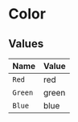 # Color


## Values

| Name    | Value   |
| ------- | ------- |
| `Red`   | red     |
| `Green` | green   |
| `Blue`  | blue    |